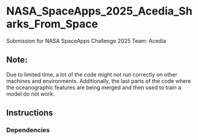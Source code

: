 # NASA_SpaceApps_2025_Acedia_Sharks_From_Space
Submission for NASA SpaceApps Challenge 2025
Team: Acedia


## Note:

Due to limited time, a lot of the code might not run correctly on other machines and environments. Additionally, the last parts of the code where the oceanographic features are being merged and then used to train a model do not work.

## Instructions

### Dependencies
